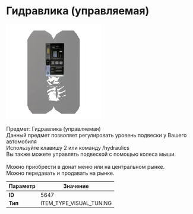 # Гидравлика (управляемая)

![Item Image](../img/5647.webp?raw=true)

Предмет: Гидравлика (управляемая)<br>Данный предмет позволяет регулировать уровень подвески у Вашего автомобиля<br>Используйте клавишу 2 или команду /hydraulics<br>Вы также можете управлять подвеской с помощью колеса мыши.<br><br>Можно приобрести в донат меню или на центральном рынке.<br>Можно передавать и продавать на рынке.


| Параметр | Значение |
|----------|----------|
| **ID** | 5647 |
| **Тип** | ITEM_TYPE_VISUAL_TUNING |

